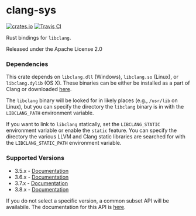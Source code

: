 clang-sys
=========

[![crates.io](https://img.shields.io/crates/v/clang-sys.svg)](https://crates.io/crates/clang-sys)
[![Travis CI](https://travis-ci.org/KyleMayes/clang-sys.svg?branch=master)](https://travis-ci.org/KyleMayes/clang-sys)

Rust bindings for `libclang`.

Released under the Apache License 2.0

### Dependencies

This crate depends on `libclang.dll` (Windows), `libclang.so` (Linux), or `libclang.dylib` (OS X).
These binaries can be either be installed as a part of Clang or downloaded
[here](http://llvm.org/releases/download.html).

The `libclang` binary will be looked for in likely places (e.g., `/usr/lib` on Linux), but you can
specify the directory the `libclang` binary is in with the `LIBCLANG_PATH` environment variable.

If you want to link to `libclang` statically, set the `LIBCLANG_STATIC` environment variable or
enable the `static` feature. You can specify the directory the various LLVM and Clang static
libraries are searched for with the `LIBCLANG_STATIC_PATH` environment variable.

### Supported Versions

* 3.5.x - [Documentation](https://kylemayes.github.io/clang-sys/3_5/clang_sys)
* 3.6.x - [Documentation](https://kylemayes.github.io/clang-sys/3_6/clang_sys)
* 3.7.x - [Documentation](https://kylemayes.github.io/clang-sys/3_7/clang_sys)
* 3.8.x - [Documentation](https://kylemayes.github.io/clang-sys/3_8/clang_sys)

If you do not select a specific version, a common subset API will be availabile. The documentation
for this API is [here](https://kylemayes.github.io/clang-sys/all/clang_sys).
